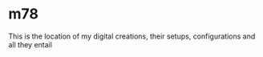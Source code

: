 # m78

This is the location of my digital creations, their setups, configurations and all they entail
